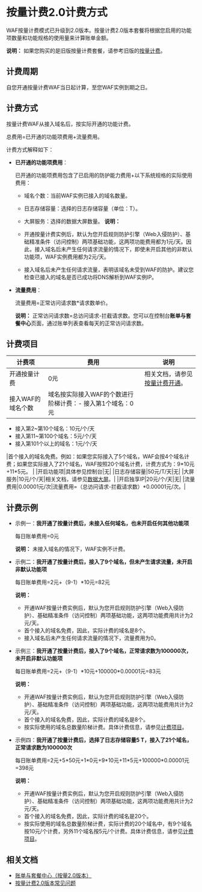 # 按量计费2.0计费方式

WAF按量计费模式已升级到2.0版本。按量计费2.0版本套餐将根据您启用的功能项数量和功能规格的使用量来计算账单金额。

**说明：** 如果您购买的是旧版按量计费套餐，请参考旧版的[按量计费](/cn.zh-CN/计费与开通服务/计费方式.md)。

## 计费周期

自您开通按量计费WAF当日起计算，至您WAF实例到期之日。

## 计费方式

按量计费WAF从接入域名后，按实际开通的功能计费。

总费用=已开通的功能项费用+流量费用。

计费方式解释如下：

-   **已开通的功能项费用**：

    已开通的功能项费用包含了已启用的防护能力费用+以下系统规格的实际使用费用：

    -   域名个数：当前WAF实例已接入的域名数量。
    -   日志存储容量：选择的日志存储容量（单位：T）。
    -   大屏服务：选择的数据大屏数量。
    **说明：**

    -   开通按量计费实例后，默认为您开启规则防护引擎（Web入侵防护）、基础精准条件（访问控制）两项基础功能，这两项功能费用都为1元/天。因此，接入域名后未产生任何请求流量的情况下，即使未开启其他的非默认功能项，WAF实例费用都为2元/天。
    -   接入域名后未产生任何请求流量，表明该域名未受到WAF的防护。建议您检查已接入的域名是否已成功将DNS解析到WAF实例IP。
-   **流量费用**：

    流量费用=正常访问请求数\*请求数单价。

    **说明：** 正常访问请求数=总访问请求-拦截请求数。您可以在控制台**账单与套餐中心**页面，通过账单列表查看每天的正常访问请求数。


## 计费项目

|计费项|费用|说明|
|---|--|--|
|开通按量计费|0元|相关文档，请参见[按量计费开通](/cn.zh-CN/计费与开通服务/开通WAF/开通Web应用防火墙.md)。|
|接入WAF的域名个数|域名按实际接入WAF的个数进行阶梯计费：-   接入第1个域名：0元
-   接入第2~第10个域名：10元/个/天
-   接入第11~第100个域名：5元/个/天
-   接入第101个以上的域名：1元/个/天

|首个接入的域名免费。例如：如果您实际接入了5个域名，WAF会按4个域名计费；如果您实际接入了21个域名，WAF按照20个域名计费，计费方式为：9\*10元+11\*5元。 |
|开启功能项|具体参见控制台|无|
|日志存储容量|50元/T/天|无|
|大屏服务|10元/个/天|相关文档，请参见[数据大屏](/cn.zh-CN/.md)。|
|开启独享IP|20元/个/天|无|
|流量费用|0.00001元/次|流量费用=（总访问请求-拦截请求数）\*0.00001元/次。|

## 计费示例

-   示例一：**我开通了按量计费后，未接入任何域名，也未开启任何其他功能项**

    每日账单费用=0元

    **说明：** 未接入域名的情况下，WAF实例不计费。

-   示例二：**我开通了按量计费后，接入了9个域名，但未产生请求流量，未开启非默认功能项**

    每日账单费用=2元+（9-1）\*10元=82元

    **说明：**

    -   开通WAF按量计费实例后，默认为您开启规则防护引擎（Web入侵防护）、基础精准条件（访问控制）两项基础功能，这两项功能费用共计为2元/天。
    -   首个接入的域名免费，因此，实际计费的域名是8个。
    -   接入域名后未产生任何请求流量的情况下，流量费用为0。
-   示例三：**我开通了按量计费后，接入了9个域名，正常请求数为100000次，未开启非默认功能项**

    每日账单费用=2元+（9-1）\*10元+100000\*0.00001元=83元

    **说明：**

    -   开通WAF按量计费实例后，默认为您开启规则防护引擎（Web入侵防护）、基础精准条件（访问控制）两项基础功能，这两项功能费用共计为2元/天。
    -   首个接入的域名免费，因此，实际计费的域名是8个。
    -   按实际使用的域名总数量阶梯计费。具体计费信息，请参见[计费项目](#section_z2z_7mw_v06)。
-   示例四：**我开通了按量计费后，选择了日志存储容量5 T，接入了21个域名，正常请求数为100000次**

    每日账单费用=2元+5\*50元+1\*0元+9\*10元+11\*5元+100000\*0.00001元=398元

    **说明：**

    -   开通WAF按量计费实例后，默认为您开启规则防护引擎（Web入侵防护）、基础精准条件（访问控制）两项基础功能，这两项功能费用共计为2元/天。
    -   首个接入的域名免费，因此，实际计费的域名是20个。
    -   按实际使用的域名总数量阶梯计费，实际计费的20个域名中，有9个域名按10元/个计费，另外11个域名按5元/个计费。具体计费信息，请参见[计费项目](#section_z2z_7mw_v06)。

## 相关文档

-   [账单与套餐中心（按量2.0版本）](/cn.zh-CN/系统管理/账单与套餐中心（按量2.0版本）.md)
-   [按量计费2.0版本常见问题]()


